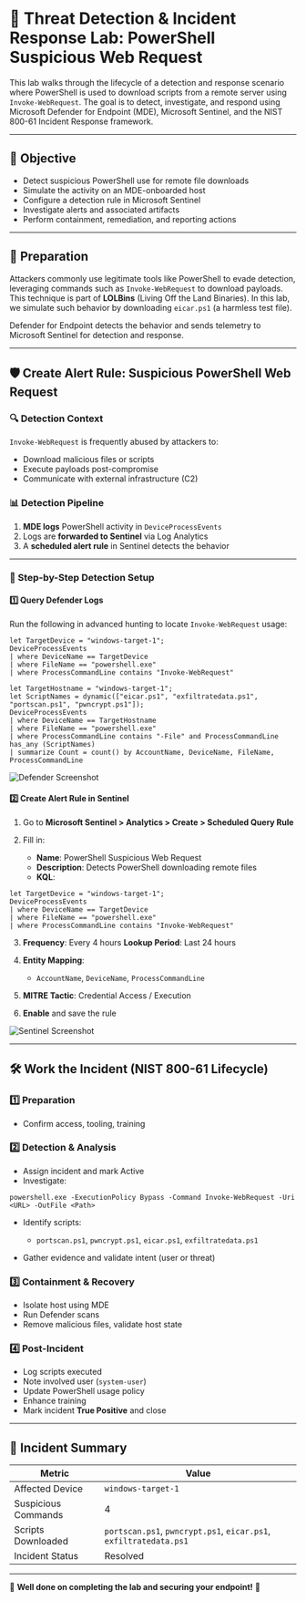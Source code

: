 # 🧪 Threat Detection & Incident Response Lab: PowerShell Suspicious Web Request

This lab walks through the lifecycle of a detection and response scenario where PowerShell is used to download scripts from a remote server using `Invoke-WebRequest`. The goal is to detect, investigate, and respond using Microsoft Defender for Endpoint (MDE), Microsoft Sentinel, and the NIST 800-61 Incident Response framework.

---

## 🌟 Objective

* Detect suspicious PowerShell use for remote file downloads
* Simulate the activity on an MDE-onboarded host
* Configure a detection rule in Microsoft Sentinel
* Investigate alerts and associated artifacts
* Perform containment, remediation, and reporting actions

---

## 🧰 Preparation

Attackers commonly use legitimate tools like PowerShell to evade detection, leveraging commands such as `Invoke-WebRequest` to download payloads. This technique is part of **LOLBins** (Living Off the Land Binaries). In this lab, we simulate such behavior by downloading `eicar.ps1` (a harmless test file).

Defender for Endpoint detects the behavior and sends telemetry to Microsoft Sentinel for detection and response.

---

## 🛡️ Create Alert Rule: Suspicious PowerShell Web Request

### 🔍 Detection Context

`Invoke-WebRequest` is frequently abused by attackers to:

* Download malicious files or scripts
* Execute payloads post-compromise
* Communicate with external infrastructure (C2)

### 📊 Detection Pipeline

1. **MDE logs** PowerShell activity in `DeviceProcessEvents`
2. Logs are **forwarded to Sentinel** via Log Analytics
3. A **scheduled alert rule** in Sentinel detects the behavior

---

### 🔧 Step-by-Step Detection Setup

#### 1️⃣ Query Defender Logs

Run the following in advanced hunting to locate `Invoke-WebRequest` usage:

```kql
let TargetDevice = "windows-target-1";
DeviceProcessEvents
| where DeviceName == TargetDevice
| where FileName == "powershell.exe"
| where ProcessCommandLine contains "Invoke-WebRequest"
```

```kql
let TargetHostname = "windows-target-1";
let ScriptNames = dynamic(["eicar.ps1", "exfiltratedata.ps1", "portscan.ps1", "pwncrypt.ps1"]);
DeviceProcessEvents
| where DeviceName == TargetHostname
| where FileName == "powershell.exe"
| where ProcessCommandLine contains "-File" and ProcessCommandLine has_any (ScriptNames)
| summarize Count = count() by AccountName, DeviceName, FileName, ProcessCommandLine
```

![Defender Screenshot](https://github.com/user-attachments/assets/9520d3df-b646-4ce6-a72e-52e1eaedc3f4)

#### 2️⃣ Create Alert Rule in Sentinel

1. Go to **Microsoft Sentinel > Analytics > Create > Scheduled Query Rule**
2. Fill in:

   * **Name**: PowerShell Suspicious Web Request
   * **Description**: Detects PowerShell downloading remote files
   * **KQL**:

```kql
let TargetDevice = "windows-target-1";
DeviceProcessEvents
| where DeviceName == TargetDevice
| where FileName == "powershell.exe"
| where ProcessCommandLine contains "Invoke-WebRequest"
```

3. **Frequency**: Every 4 hours
   **Lookup Period**: Last 24 hours
4. **Entity Mapping**:

   * `AccountName`, `DeviceName`, `ProcessCommandLine`
5. **MITRE Tactic**: Credential Access / Execution
6. **Enable** and save the rule

![Sentinel Screenshot](https://github.com/user-attachments/assets/2cb640e9-9471-4439-a545-e3395bd2fd16)

---

## 🛠️ Work the Incident (NIST 800-61 Lifecycle)

### 1️⃣ Preparation

* Confirm access, tooling, training

### 2️⃣ Detection & Analysis

* Assign incident and mark Active
* Investigate:

```plaintext
powershell.exe -ExecutionPolicy Bypass -Command Invoke-WebRequest -Uri <URL> -OutFile <Path>
```

* Identify scripts:

  * `portscan.ps1`, `pwncrypt.ps1`, `eicar.ps1`, `exfiltratedata.ps1`
* Gather evidence and validate intent (user or threat)

### 3️⃣ Containment & Recovery

* Isolate host using MDE
* Run Defender scans
* Remove malicious files, validate host state

### 4️⃣ Post-Incident

* Log scripts executed
* Note involved user (`system-user`)
* Update PowerShell usage policy
* Enhance training
* Mark incident **True Positive** and close

---

## 📍 Incident Summary

| **Metric**          | **Value**                                                         |
| ------------------- | ----------------------------------------------------------------- |
| Affected Device     | `windows-target-1`                                                |
| Suspicious Commands | 4                                                                 |
| Scripts Downloaded  | `portscan.ps1`, `pwncrypt.ps1`, `eicar.ps1`, `exfiltratedata.ps1` |
| Incident Status     | Resolved                                                          |

---

🎉 **Well done on completing the lab and securing your endpoint!** 🔐
